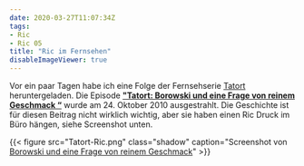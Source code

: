```yaml
---
date: 2020-03-27T11:07:34Z
tags:
- Ric
- Ric 05
title: "Ric im Fernsehen"
disableImageViewer: true
---
```


Vor ein paar Tagen habe ich eine Folge der Fernsehserie [Tatort](https://en.wikipedia.org/wiki/Tatort) heruntergeladen. Die Episode [**"Tatort: Borowski und eine Frage von reinem Geschmack “**](https://de.wikipedia.org/wiki/Tatort:_Borowski_und_eine_Frage_von_reinem_Geschmack) wurde am 24. Oktober 2010 ausgestrahlt.
Die Geschichte ist für diesen Beitrag nicht wirklich wichtig, aber sie haben einen Ric Druck im Büro hängen, siehe Screenshot unten.

{{< figure src="Tatort-Ric.png" class="shadow" caption="Screenshot von [Borowski und eine Frage von reinem Geschmack](https://de.wikipedia.org/wiki/Tatort:_Borowski_und_eine_Frage_von_reinem_Geschmack)" >}}
